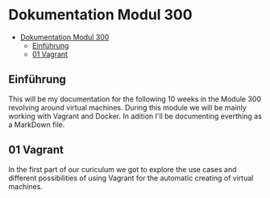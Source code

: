# Dokumentation Modul 300
- [Dokumentation Modul 300](#dokumentation-modul-300)
  - [Einführung](#einf%c3%bchrung)
  - [01 Vagrant](#01-vagrant)

## Einführung
This will be my documentation for the following 10 weeks in the Module 300 revolving around virtual machines. During this module we will be mainly working with Vagrant and Docker. In adition I'll be documenting everthing as a MarkDown file.

## 01 Vagrant
In the first part of our curiculum we got to explore the use cases and different possibilities of using Vagrant for the automatic creating of virtual machines.

